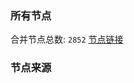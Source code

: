 ### 所有节点
合并节点总数: `2852`
[节点链接](https://raw.githubusercontent.com/rzhy1/11/master/sub/sub_merge_base64.txt)

### 节点来源
